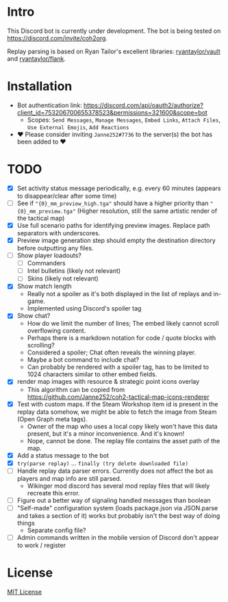 # Intro
This Discord bot is currently under development.
The bot is being tested on https://discord.com/invite/coh2org.

Replay parsing is based on Ryan Tailor's excellent libraries: [ryantaylor/vault](https://github.com/ryantaylor/vault) and [ryantaylor/flank](https://github.com/ryantaylor/flank).

# Installation
- Bot authentication link: https://discord.com/api/oauth2/authorize?client_id=753206700655378523&permissions=321600&scope=bot
    - Scopes: `Send Messages`, `Manage Messages`, `Embed Links`, `Attach Files`, `Use External Emojis`, `Add Reactions`
- ❤️ Please consider inviting `Janne252#7736` to the server(s) the bot has been added to ❤️
# TODO
- [x] Set activity status message periodically, e.g. every 60 minutes (appears to disappear/clear after some time)
- [ ] See if `"{0}_mm_preview_high.tga"` should have a higher priority than `"{0}_mm_preview.tga"` (Higher resolution, still the same artistic render of the tactical map)
- [x] Use full scenario paths for identifying preview images. Replace path separators with underscores.
- [x] Preview image generation step should empty the destination directory before outputting any files.
- [ ] Show player loadouts?
    - [ ] Commanders
    - [ ] Intel bulletins (likely not relevant)
    - [ ] Skins (likely not relevant)
- [x] Show match length
    - Really not a spoiler as it's both displayed in the list of replays and in-game.
    - Implemented using Discord's spoiler tag
- [x] Show chat?
    - How do we limit the number of lines; The embed likely cannot scroll overflowing content.
    - Perhaps there is a markdown notation for code / quote blocks with scrolling?
    - Considered a spoiler; Chat often reveals the winning player.
    - Maybe a bot command to include chat?
    - Can probably be rendered with a spoiler tag, has to be limited to 1024 characters similar to other embed fields.
- [x] render map images with resource & strategic point icons overlay
    - This algorithm can be copied from https://github.com/Janne252/coh2-tactical-map-icons-renderer
- [x] Test with custom maps. If the Steam Workshop item id is present in the replay data somehow, we might be able to fetch the image from Steam (Open Graph meta tags).
    - Owner of the map who uses a local copy likely won't have this data present, but it's a minor inconvenience. And it's known!
    - Nope, cannot be done. The replay file contains the asset path of the map.
- [x] Add a status message to the bot
- [x] `try(parse replay)` ... `finally (try delete downloaded file)`
- [ ] Handle replay data parser errors. Currently does not affect the bot as players and map info are still parsed.
    - Wikinger mod discord has several mod replay files that will likely recreate this error.
- [ ] Figure out a better way of signaling handled messages than boolean
- [ ] "Self-made" configuration system (loads package.json via JSON.parse and takes a section of it) works but probably isn't the best way of doing things
    - Separate config file?
- [ ] Admin commands written in the mobile version of Discord don't appear to work / register
# License
[MIT License](./LICENSE.txt)
